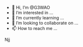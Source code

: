 - 👋 Hi, I’m @G3WAO
- 👀 I’m interested in ...
- 🌱 I’m currently learning ...
- 💞️ I’m looking to collaborate on ...
- 📫 How to reach me ...

<!---
G3WAO/G3WAO is a ✨ special ✨ repository because its `README.md` (this file) appears on your GitHub profile.
You can click the Preview link to take a look at your changes.
--->






Njj
